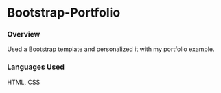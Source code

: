 # Bootstrap-Portfolio

### Overview

Used a Bootstrap template and personalized it with my portfolio example.

### Languages Used

HTML, CSS
